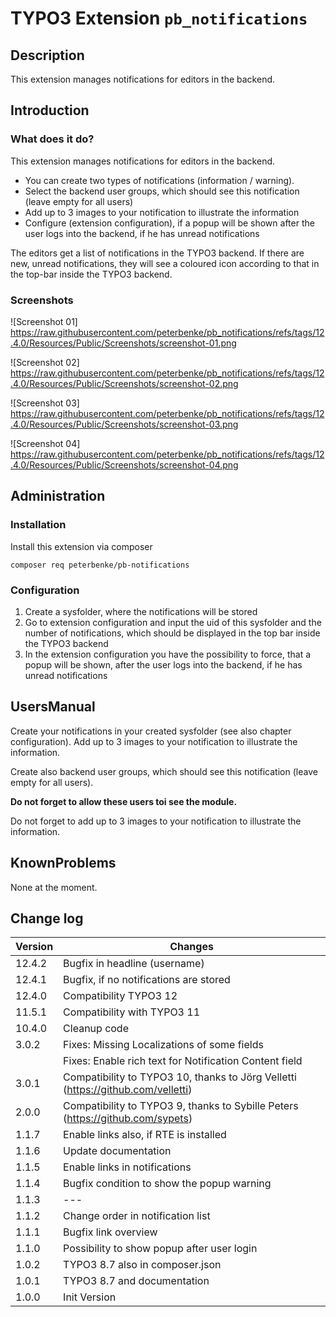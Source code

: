 # TYPO3 Extension ``pb_notifications`` 


## Description

This extension manages notifications for editors in the backend.


## Introduction

### What does it do?

This extension manages notifications for editors in the backend.

* You can create two types of notifications (information / warning).
* Select the backend user groups, which should see this notification (leave empty for all users)
* Add up to 3 images to your notification to illustrate the information
* Configure (extension configuration), if a popup will be shown after the user logs into the backend, if he has unread notifications

The editors get a list of notifications in the TYPO3 backend.
If there are new, unread notifications, they will see a coloured icon according to that in the top-bar inside the TYPO3 backend.

### Screenshots

![Screenshot 01] https://raw.githubusercontent.com/peterbenke/pb_notifications/refs/tags/12.4.0/Resources/Public/Screenshots/screenshot-01.png

![Screenshot 02] https://raw.githubusercontent.com/peterbenke/pb_notifications/refs/tags/12.4.0/Resources/Public/Screenshots/screenshot-02.png

![Screenshot 03] https://raw.githubusercontent.com/peterbenke/pb_notifications/refs/tags/12.4.0/Resources/Public/Screenshots/screenshot-03.png

![Screenshot 04] https://raw.githubusercontent.com/peterbenke/pb_notifications/refs/tags/12.4.0/Resources/Public/Screenshots/screenshot-04.png


## Administration

### Installation

Install this extension via composer

    composer req peterbenke/pb-notifications

### Configuration

1. Create a sysfolder, where the notifications will be stored
2. Go to extension configuration and input the uid of this sysfolder and the number of notifications, which should be displayed in the top bar inside the TYPO3 backend
3. In the extension configuration you have the possibility to force, that a popup will be shown, after the user logs into the backend, if he has unread notifications


## UsersManual

Create your notifications in your created sysfolder (see also chapter configuration).
Add up to 3 images to your notification to illustrate the information.

Create also backend user groups, which should see this notification (leave empty for all users).

**Do not forget to allow these users toi see the module.**

Do not forget to add up to 3 images to your notification to illustrate the information.

## KnownProblems

None at the moment.

## Change log

| Version | Changes                                                                          |
|---------|----------------------------------------------------------------------------------|
| 12.4.2  | Bugfix in headline (username)                                                    |
| 12.4.1  | Bugfix, if no notifications are stored                                           |
| 12.4.0  | Compatibility TYPO3 12                                                           |
| 11.5.1  | Compatibility with TYPO3 11                                                      |
| 10.4.0  | Cleanup code                                                                     |
| 3.0.2   | Fixes: Missing Localizations of some fields                                      |
|         | Fixes: Enable rich text for Notification Content field                           |
| 3.0.1   | Compatibility to TYPO3 10, thanks to Jörg Velletti (https://github.com/velletti) |
| 2.0.0   | Compatibility to TYPO3 9, thanks to Sybille Peters (https://github.com/sypets)   |
| 1.1.7   | Enable links also, if RTE is installed                                           |
| 1.1.6   | Update documentation                                                             |
| 1.1.5   | Enable links in notifications                                                    |
| 1.1.4   | Bugfix condition to show the popup warning                                       |
| 1.1.3   | ---                                                                              |
| 1.1.2   | Change order in notification list                                                |
| 1.1.1   | Bugfix link overview                                                             |
| 1.1.0   | Possibility to show popup after user login                                       |
| 1.0.2   | TYPO3 8.7 also in composer.json                                                  |     
| 1.0.1   | TYPO3 8.7 and documentation                                                      |     
| 1.0.0   | Init Version                                                                     |            
